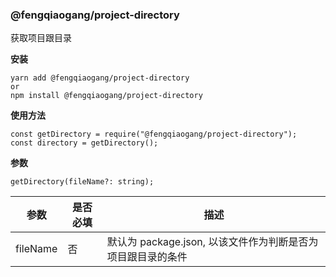 ### @fengqiaogang/project-directory

获取项目跟目录

**安装**
```
yarn add @fengqiaogang/project-directory
or
npm install @fengqiaogang/project-directory
```

**使用方法**

```
const getDirectory = require("@fengqiaogang/project-directory");
const directory = getDirectory();
```

**参数**

```
getDirectory(fileName?: string);
```

| 参数 | 是否必填 | 描述 |
| ------ | ------ | ------ |
| fileName | 否 | 默认为 package.json, 以该文件作为判断是否为项目跟目录的条件 |

